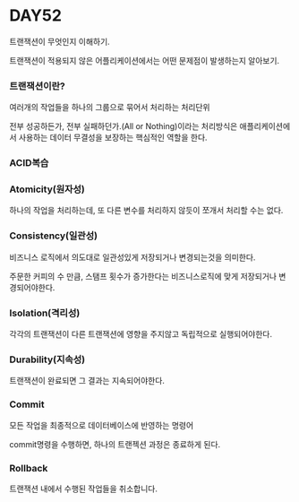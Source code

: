 # DAY52

트랜잭션이 무엇인지 이해하기.

트랜잭션이 적용되지 않은 어플리케이션에서는 어떤 문제점이 발생하는지 알아보기.

### 트랜잭션이란?

여러개의 작업들을 하나의 그룹으로 묶어서 처리하는 처리단위

전부 성공하든가, 전부 실패하던가.(All or Nothing)이라는 처리방식은 애플리케이션에서 사용하는 데이터 무결성을 보장하는 핵심적인 역할을 한다.

### ACID복습

### Atomicity(원자성)

하나의 작업을 처리하는데,  또 다른 변수를 처리하지 않듯이 쪼개서 처리할 수는 없다.

### Consistency(일관성)

비즈니스 로직에서 의도대로 일관성있게 저장되거나 변경되는것을 의미한다.

주문한 커피의 수 만큼, 스탬프 횟수가 증가한다는 비즈니스로직에 맞게 저장되거나 변경되어야한다.

### Isolation(격리성)

각각의 트랜잭션이 다른 트랜잭션에 영향을 주지않고 독립적으로 실행되어야한다.

### Durability(지속성)

트랜잭션이 완료되면 그 결과는 지속되어야한다.

### Commit

모든 작업을 최종적으로 데이터베이스에 반영하는 명령어

commit명령을 수행하면, 하나의 트랜젝션 과정은 종료하게 된다.

### Rollback

트랜잭션 내에서 수행된 작업들을 취소합니다.
